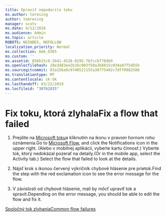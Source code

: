 ```yaml
---
title: Opraviť nepodarilo toku
ms.author: toresing
author: tomresing
manager: scotv
ms.date: 4/12/2018
ms.audience: Admin
ms.topic: article
ROBOTS: NOINDEX, NOFOLLOW
localization_priority: Normal
ms.collection: Adm_O365
ms.custom: ''
ms.assetid: 856b15c9-2b41-4528-8195-7bfccbf78d69
ms.openlocfilehash: 28e3d83ee2b16c003f50a3b8815c034a97f5d55b
ms.sourcegitcommit: 03a156a9c9740521155a30775492c7dff0982588
ms.translationtype: MT
ms.contentlocale: sk-SK
ms.lasthandoff: 03/22/2019
ms.locfileid: "30762835"
---
```

# <a name="fix-a-flow-that-failed"></a><span data-ttu-id="b86d7-102">Fix toku, ktorá zlyhala</span><span class="sxs-lookup"><span data-stu-id="b86d7-102">Fix a flow that failed</span></span>

1. <span data-ttu-id="b86d7-103">Prejdite na [Microsoft toku](https://flow.microsoft.com/)a kliknutím na ikonu v pravom hornom rohu oznámenia.</span><span class="sxs-lookup"><span data-stu-id="b86d7-103">Go to [Microsoft Flow](https://flow.microsoft.com/), and click the Notifications icon in the upper right.</span></span> <span data-ttu-id="b86d7-104">(Alebo v mobilnej aplikácii, vyberte kartu činnosť.) Vyberte tok, ktorý nedokázal pozerať na detaily.</span><span class="sxs-lookup"><span data-stu-id="b86d7-104">(Or in the mobile app, select the Activity tab.) Select the flow that failed to look at the details.</span></span>
    
2. <span data-ttu-id="b86d7-105">Nájsť krok s ikonou červený výkričník chybové hlásenie pre prietok.</span><span class="sxs-lookup"><span data-stu-id="b86d7-105">Find the step with the red exclamation icon to see the error message for the flow.</span></span>
    
3. <span data-ttu-id="b86d7-106">V závislosti od chybové hlásenie, mali by môcť upraviť tok a spravit.</span><span class="sxs-lookup"><span data-stu-id="b86d7-106">Depending on the error message, you should be able to edit the flow and fix it.</span></span> 
    
[<span data-ttu-id="b86d7-107">Spoločný tok zlyhania</span><span class="sxs-lookup"><span data-stu-id="b86d7-107">Common flow failures</span></span>](https://go.microsoft.com/fwlink/?linkid=872110)
  

